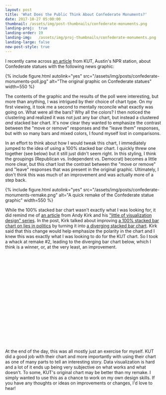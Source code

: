 ```yaml
---
layout: post
title: 'What Does the Public Think About Confederate Monuments?'
date: 2017-10-27 05:00:00
thumbnail: /assets/img/post-thumbnails/confederate-monuments.png
landing-proj:  true
landing-order: 19
landing-img:   /assets/img/proj-thumbnails/confederate-monuments.png
landing-large: false
new-post-style: true
---
```


I recently came across [an article](http://kut.org/post/uttt-poll-most-texas-voters-say-confederate-memorials-shouldn-t-move-0) from KUT, Austin's NPR station, about Confederate statues with the following news graphic:

{% include figure.html autolink="yes" src="/assets/img/posts/confederate-monuments-poll.jpg" alt="The original graphic on Confederate statues" width=550 %}

The contents of the graphic and the results of the poll were interesting, but more than anything, I was intrigued by their choice of chart type. On my first viewing, it took me a second to mentally reconcile what exactly was going on. What were all the bars? Why all the colors? I then noticed the clustering and realized it was not just any bar chart, but instead a clustered *and* stacked bar chart. It's now clear they wanted to emphasize the contrast between the "move or remove" responses and the "leave them" responses, but with so many bars and mixed colors, I found myself lost in comparisons.

<!-- more -->

In an effort to think about how I would tweak this chart, I immediately jumped to the idea of using a 100% stacked bar chart. I quickly threw one together (see below) but it still just didn't seem right. In this styling, I think the groupings (Republican vs. Independent vs. Democrat) becomes a little more clear, but this chart lost the contrast between the "move or remove" and "leave" responses that was present in the original graphic. Ultimately, I don't think this was much of an improvement and was actually more of a step back.

{% include figure.html autolink="yes" src="/assets/img/posts/confederate-monuments-remake.png" alt="A quick remake of the Confederate statue graphic" width=550 %}

While the 100% stacked bar chart wasn't exactly what I was looking for, it did remind me of [an article](http://www.visualisingdata.com/2016/08/little-visualisation-design-part-21/) from Andy Kirk and his ["little of visualization design" series](http://www.visualisingdata.com/2016/03/little-visualisation-design/). In the post, Kirk talked about improving [a 100% stacked bar chart on lies in politics](http://mannmetrics.com/who-lies-more/) by turning it into [a diverging stacked bar chart](https://peltiertech.com/diverging-stacked-bar-charts/). Kirk said that this change would help emphasize the polarity in the chart and I knew this was exactly what I was looking to do for the KUT chart. So I took a whack at remake #2, leading to the diverging bar chart below, which I think is a winner, or, at the very least, an improvement.

<svg id="d3-confederate-poll">
</svg>

At the end of the day, this was all mostly just an exercise for myself. KUT did a good job with their chart and more importantly with using their chart as one of many parts to tell an interesting story. Data visualization is hard and a lot of it ends up being very subjective on what works and what doesn't. To some, KUT's original chart may be better than my remake. I simply wanted to use this as a chance to work on my own design skills. If you have any thoughts or ideas on improvements or changes, I'd love to hear!

<style>
#d3-confederate-poll {
    width: 100%;
    height: 290px;
}

text.pct-label {
    fill: #36393a;
    font-size: 10px;
    text-anchor: middle;
}

rect.legend {
    width: 15px;
    height: 15px;
}

.remove    { fill: #e95946; }
.move      { fill: #42b0a1; }
.leave-add { fill: #f9a545; }
.leave     { fill: #a6a6a6; }

</style>

<script>
var confederate_svg = d3.select("#d3-confederate-poll");

var margin = {top: 100, right: 15, bottom: 75, left: 15, bar: 8},
    width  = $('#d3-confederate-poll').width() -  margin.left - margin.right,
    height = $('#d3-confederate-poll').height() - margin.top - margin.bottom;

var scale = d3.scaleLinear().range([0, width]).domain([-1,1]).nice();

var data = [ ];

d3.csv("/assets/data/kut-poll-data.csv", function(d) {
    d.leave = +d.leave;
    d.leave_add = +d.leave_add;
    d.remove = +d.remove;
    d.move = +d.move;
    d.unsure = +d.unsure;
    return d;
}, function(error, d) {
    for (var i = 0; i < d.length; i++) data.push(d[i]);

    bar_size = (height - (margin.bar * (data.length - 1))) / data.length;

    for (var i = 0; i < data.length; i++) {
        render_bar(data, i);
    }

    render_axes();
    render_text();
});

// make chart resizable
$(window).resize(function() {
    width  = $('#d3-confederate-poll').width() -  margin.left - margin.right;

    scale.range([0, width]);

    d3.selectAll('text').remove();
    d3.selectAll('rect').remove();
    d3.selectAll('line').remove();
    d3.select('#x-axis').remove();

    for (var i = 0; i < data.length; i++) {
        render_bar(data, i);
    }

    render_axes();
    render_text();
});

function render_bar(data, i) {
    confederate_svg.append('rect')
        .attr('class', 'bar leave-add')
        .attr('width', scale(data[i].leave_add) - scale(0))
        .attr('height', bar_size)
        .attr('x', margin.left + scale(0))
        .attr('y', margin.top + bar_size * i + margin.bar * i + (i > 0 ? margin.bar : 0));

    if (scale(data[i].leave_add) - scale(0) > 25) {
        confederate_svg.append('text')
            .attr('class', 'text pct-label')
            .attr('x', margin.left + scale(0) + (scale(data[i].leave_add) - scale(0)) / 2)
            .attr('y', margin.top + bar_size * (i + 0.65) + margin.bar * i + (i > 0 ? margin.bar : 0))
            .text((data[i].leave_add * 100).toFixed(0) + "%");
    }

    confederate_svg.append('rect')
        .attr('class', 'bar leave')
        .attr('width', scale(data[i].leave) - scale(0))
        .attr('height', bar_size)
        .attr('x', margin.left + scale(data[i].leave_add))
        .attr('y', margin.top + bar_size * i + margin.bar * i + (i > 0 ? margin.bar : 0));

    if (scale(data[i].leave) - scale(0) > 25) {
        confederate_svg.append('text')
            .attr('class', 'pct-label')
            .attr('x', margin.left + scale(data[i].leave_add) + (scale(data[i].leave) - scale(0)) / 2)
            .attr('y', margin.top + bar_size * (i + 0.65) + margin.bar * i + (i > 0 ? margin.bar : 0))
            .text((data[i].leave * 100).toFixed(0) + "%");
    }

    confederate_svg.append('rect')
        .attr('class', 'bar remove')
        .attr('width', scale(data[i].remove) - scale(0))
        .attr('height', bar_size)
        .attr('x', margin.left + scale(-data[i].remove - data[i].move))
        .attr('y', margin.top + bar_size * i + margin.bar * i + (i > 0 ? margin.bar : 0));

    if (scale(data[i].remove) - scale(0) > 25) {
        confederate_svg.append('text')
            .attr('class', 'pct-label')
            .attr('x', margin.left + scale(-data[i].remove - data[i].move) + (scale(data[i].remove) - scale(0)) / 2)
            .attr('y', margin.top + bar_size * (i + 0.65) + margin.bar * i + (i > 0 ? margin.bar : 0))
            .text((data[i].remove * 100).toFixed(0) + "%");
    }

    confederate_svg.append('rect')
        .attr('class', 'bar move')
        .attr('width', scale(data[i].move) - scale(0))
        .attr('height', bar_size)
        .attr('x', margin.left + scale(-data[i].move))
        .attr('y', margin.top + bar_size * i + margin.bar * i + (i > 0 ? margin.bar : 0));

    if (scale(data[i].move) - scale(0) > 25) {
        confederate_svg.append('text')
            .attr('class', 'text pct-label')
            .attr('x', margin.left + scale(-data[i].move) + (scale(data[i].move) - scale(0)) / 2)
            .attr('y', margin.top + bar_size * (i + 0.65) + margin.bar * i + (i > 0 ? margin.bar : 0))
            .text((data[i].move * 100).toFixed(0) + "%");
    }

    confederate_svg.append('text')
        .attr('class', 'text label')
        .attr('x', margin.left + scale(-data[i].remove - data[i].move) - 7)
        .attr('y', margin.top + bar_size * (i + 0.6) + margin.bar * i + (i > 0 ? margin.bar : 0))
        .style('font-size', '11.5px')
        .style('text-anchor', 'end')
        .text(clean_group_name(data[i].group));
}

function render_axes() {
    confederate_svg.append('line')
        .attr('id', 'midline')
        .attr('x1', margin.left + scale(0) + 0.5)
        .attr('x2', margin.left + scale(0) + 0.5)
        .attr('y1', margin.top)
        .attr('y2', margin.top + height + margin.bar * 2)
        .attr('stroke', 'black');

    confederate_svg.append('line')
        .attr('id', 'breakline')
        .attr('x1', margin.left)
        .attr('x2', margin.left + width)
        .attr('y1', margin.top + bar_size + margin.bar)
        .attr('y2', margin.top + bar_size + margin.bar)
        .attr('stroke', 'black')
        .attr('stroke-width', 0.75)
        .attr('stroke-dasharray', '5, 5');

    confederate_svg.append("g")
        .attr("id","x-axis")
        .attr("transform", `translate(${margin.left}, ${margin.top + height + margin.bar * 2})`)
        .call(d3.axisBottom(scale).ticks(5).tickFormat(function (d) { 
            if (d < 0) d = -d; // No nagative labels
            return d3.format(".0%")(d);
        }));
}

function render_text() {
    if (width <= 450) {
        confederate_svg.append("text")
            .attr('id', 'title1')
            .attr('id', 'title2')
            .attr("transform", `translate(${margin.left + width / 2}, 16)`)
            .style('font-size', '16px')
            .style('text-anchor', 'middle')
            .style('font-weight', 'bold')
            .text("What to do with");

        confederate_svg.append("text")
            .attr('id', 'title1')
            .attr('id', 'title2')
            .attr("transform", `translate(${margin.left + width / 2}, 32)`)
            .style('font-size', '16px')
            .style('text-anchor', 'middle')
            .style('font-weight', 'bold')
            .text("Confederate monuments?");
    } else {
        confederate_svg.append("text")
            .attr('id', 'title')
            .attr("transform", `translate(${margin.left + width / 2}, 27.5)`)
            .style('font-size', '18px')
            .style('text-anchor', 'middle')
            .style('font-weight', 'bold')
            .text("What to do with Confederate monuments?");
    }

    /* legend */
    confederate_svg.append("rect")
        .attr('class', 'legend remove')
        .attr("x", margin.left + width / 2 - 20)
        .attr("y", 42.5);

    confederate_svg.append("text")
        .attr("transform", `translate(${margin.left + width / 2 - 25}, 55)`)
        .style('font-size', '12px')
        .style('text-anchor', 'end')
        .text("Remove them");

    confederate_svg.append("rect")
        .attr('class', 'legend move')
        .attr("x", margin.left + width / 2 - 20)
        .attr("y", 67.5);

    confederate_svg.append("text")
        .attr("transform", `translate(${margin.left + width / 2 - 25}, 80)`)
        .style('font-size', '12px')
        .style('text-anchor', 'end')
        .text("Move to museums");

    confederate_svg.append("rect")
        .attr('class', 'legend leave-add')
        .attr("x", margin.left + width / 2 + 5)
        .attr("y", 67.5);

    confederate_svg.append("text")
        .attr("transform", `translate(${margin.left + width / 2 + 25}, 80)`)
        .style('font-size', '12px')
        .style('text-anchor', 'start')
        .text(`${width <= 300 ? "A" : "Leave them, a"}dd ${width <= 400 ? " " : "historical "}context`);

    confederate_svg.append("rect")
        .attr('class', 'legend leave')
        .attr("x", margin.left + width / 2 + 5)
        .attr("y", 42.5);

    confederate_svg.append("text")
        .attr("transform", `translate(${margin.left + width / 2 + 25}, 55)`)
        .style('font-size', '12px')
        .style('text-anchor', 'start')
        .text("Leave them as is");

    /* source */
    confederate_svg.append("text")
        .attr("transform", `translate(${margin.left + width}, ${margin.top + height + 55})`)
        .style('font-size', '11px')
        .style('text-anchor', 'end')
        .style('fill', '#989c9e')
        .text("Source: UT/TT Poll, KUT 90.5");
}

function clean_group_name(group) {
    if (width <= 450) {
        if (group == "independents") return "Indep.";
        else if (group == "all") return "All";
        else return group[0].toUpperCase() + group.substring(1,3) + ".";
    }
    else {
        return group[0].toUpperCase() + group.substring(1,group.length);
    }
}
</script>



